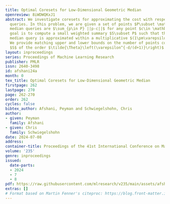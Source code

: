 ```yaml
---
title: Optimal Coresets for Low-Dimensional Geometric Median
openreview: 8iWDWQKxJ1
abstract: We investigate coresets for approximating the cost with respect to median
  queries. In this problem, we are given a set of points $P\subset \mathbb{R}^d$ and
  median queries are $\sum_{p\in P} ||p-c||$ for any point $c\in \mathbb{R}^d$. Our
  goal is to compute a small weighted summary $S\subset P$ such that the cost of any
  median query is approximated within a multiplicative $(1\pm\varepsilon)$ factor.
  We provide matching upper and lower bounds on the number of points contained in
  $S$ of the order $\tilde{\Theta}\left(\varepsilon^{-d/(d+1)}\right)$.
layout: inproceedings
series: Proceedings of Machine Learning Research
publisher: PMLR
issn: 2640-3498
id: afshani24a
month: 0
tex_title: Optimal Coresets for Low-Dimensional Geometric Median
firstpage: 262
lastpage: 270
page: 262-270
order: 262
cycles: false
bibtex_author: Afshani, Peyman and Schwiegelshohn, Chris
author:
- given: Peyman
  family: Afshani
- given: Chris
  family: Schwiegelshohn
date: 2024-07-08
address:
container-title: Proceedings of the 41st International Conference on Machine Learning
volume: '235'
genre: inproceedings
issued:
  date-parts:
  - 2024
  - 7
  - 8
pdf: https://raw.githubusercontent.com/mlresearch/v235/main/assets/afshani24a/afshani24a.pdf
extras: []
# Format based on Martin Fenner's citeproc: https://blog.front-matter.io/posts/citeproc-yaml-for-bibliographies/
---
```

